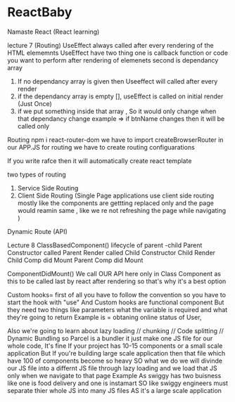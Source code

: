 # ReactBaby
Namaste React (React learning)

lecture 7 (Routing)
UseEffect always called after every rendering of the HTML elememnts 
UseEffect have two thing one is callback function or code you want to perform after rendering of elemenets 
second is dependancy array 
1. If no dependancy array is given then Useeffect will called after every render 
2. if the dependancy array is empty [], useEffect is called on initial render (Just Once)
3. if we put something inside that array , So it would only change when that dependancy change
example => if btnName changes then it will be called only 

Routing
npm i react-router-dom
we have to import createBrowserRouter in our APP.JS
for routing we have to create routing configuarations

If you write rafce then it will automatically create react template

two types of routing
1) Service Side Routing
2) Client Side Routing (Single Page applications use client side routing mostly like the components are gettting replaced only and the page would reamin same , like we re not refreshing the page while navigating )

Dynamic Route (API)


Lecture 8 ClassBasedComponent()
lifecycle of parent -child 
Parent Constructor called
Parent Render called
Child Constructor
Child Render
Child Comp did Mount
Parent Comp did Mount

ComponentDidMount()
We call OUR API here only in Class Component as this to be called last by react after rendering so that's why it's a best option 


Custom hooks= first of all you have to follow the convention so you have to start the hook with "use"
And Custom hooks are functional component But they need two things like parameters what the variable is required and what they're going to return 
Example is = obtaning online status of User,

Also we're going to learn about lazy loading 
// chunking
// Code splitting
// Dynamic Bundling
so Parcel is a bundler it just make one JS file for our whole code, It's fine If your project has 10-15 components or a small scale application But If you're building large scale application then that file which have 100 of components become so heavy SO what we do we will divinde our JS file into a differnt JS file through lazy loading and we load that JS only when we navigate to that page 
Example As swiggy has two buisness like one is food delivery and one is instamart 
SO like swiggy engineers must separate thier whole JS into many JS files AS it's a large scale application 
